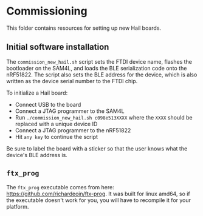 Commissioning
=============

This folder contains resources for setting up new Hail boards.

Initial software installation
-----------------------------

The `commission_new_hail.sh` script sets the FTDI device name, flashes the
bootloader on the SAM4L, and loads the BLE serialization code onto the
nRF51822. The script also sets the BLE address for the device, which is also
written as the device serial number to the FTDI chip.

To initialize a Hail board:

 * Connect USB to the board
 * Connect a JTAG programmer to the SAM4L
 * Run `./commission_new_hail.sh c098e513XXXX` where the `XXXX` should be
   replaced with a unique device ID
 * Connect a JTAG programmer to the nRF51822
 * Hit `any key` to continue the script

Be sure to label the board with a sticker so that the user knows what the
device's BLE address is.


`ftx_prog`
----------

The `ftx_prog` executable comes from here:
https://github.com/richardeoin/ftx-prog.
It was built for linux amd64, so if the executable doesn't work for you,
you will have to recompile it for your platform.
